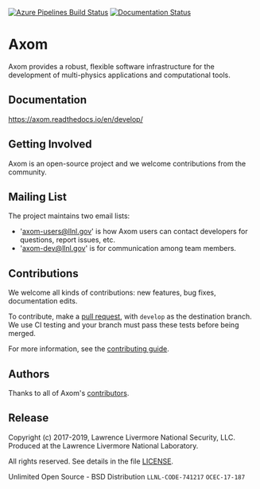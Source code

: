 [![Azure Pipelines Build Status](https://dev.azure.com/axom/axom/_apis/build/status/LLNL.axom?branchName=develop)](https://dev.azure.com/axom/axom/_build/latest?definitionId=1&branchName=develop)
[![Documentation Status](https://readthedocs.org/projects/axom/badge/?version=develop)](https://axom.readthedocs.io/en/develop/?badge=develop)

Axom
====

Axom provides a robust, flexible software infrastructure for the development of multi-physics applications and computational tools.

Documentation
-------------

https://axom.readthedocs.io/en/develop/

Getting Involved
----------------

Axom is an open-source project and we welcome contributions from the community.

Mailing List
------------

The project maintains two email lists: 

  * 'axom-users@llnl.gov' is how Axom users can contact developers for questions, report issues, etc.
  * 'axom-dev@llnl.gov' is for communication among team members.

Contributions
-------------

We welcome all kinds of contributions: new features, bug fixes, documentation edits.

To contribute, make a [pull request](https://github.com/llnl/axom/compare), with `develop` as the destination branch.
We use CI testing and your branch must pass these tests before being merged.

For more information, see the [contributing guide](https://github.com/llnl/axom/blob/develop/CONTRIBUTING.md).

Authors
-------

Thanks to all of Axom's
[contributors](https://github.com/llnl/axom/graphs/contributors).

Release
-------

Copyright (c) 2017-2019, Lawrence Livermore National Security, LLC. 
Produced at the Lawrence Livermore National Laboratory.

All rights reserved. See details in the file [LICENSE](./LICENSE).

Unlimited Open Source - BSD Distribution
`LLNL-CODE-741217` `OCEC-17-187`
